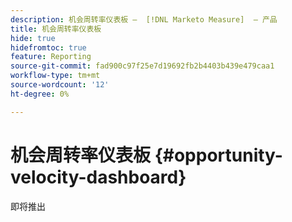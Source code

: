 ```yaml
---
description: 机会周转率仪表板 —  [!DNL Marketo Measure]  — 产品
title: 机会周转率仪表板
hide: true
hidefromtoc: true
feature: Reporting
source-git-commit: fad900c97f25e7d19692fb2b4403b439e479caa1
workflow-type: tm+mt
source-wordcount: '12'
ht-degree: 0%

---
```


# 机会周转率仪表板 {#opportunity-velocity-dashboard}

即将推出
